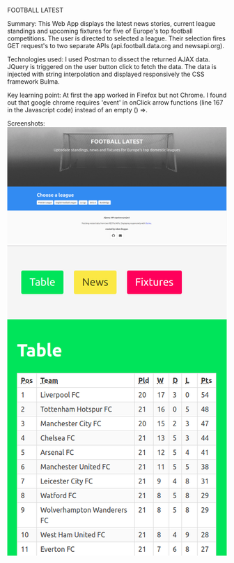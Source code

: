 FOOTBALL LATEST

Summary:
This Web App displays the latest news stories, current league standings and upcoming fixtures for five of Europe's top football competitions.  The user is directed to selected a league. Their selection fires GET request's to two separate APIs (api.football.data.org and newsapi.org).

Technologies used:
I used Postman to dissect the returned AJAX data. JQuery is triggered on the user button click to fetch the data. The data is injected with string interpolation and displayed responsively the CSS framework Bulma.  

Key learning point: 
At first the app worked in Firefox but not Chrome. I found out that google chrome requires 'event' in onClick arrow  functions (line 167 in the Javascript code) instead of an empty () =>. 

Screenshots:
![](App2.png)
![](App3.png)

  

